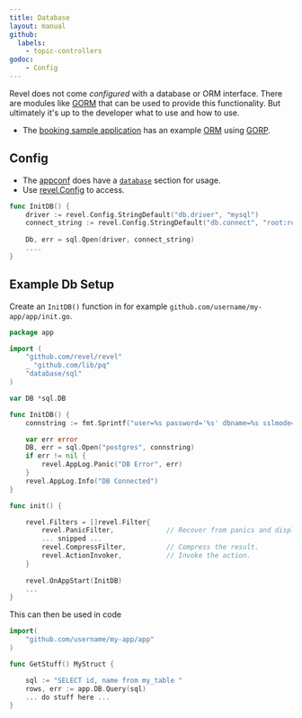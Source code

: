```yaml
---
title: Database
layout: manual
github:
  labels:
    - topic-controllers
godoc:
    - Config
---
```


Revel does not come *configured* with a database or ORM interface. There are modules like
[GORM](https://github.com/revel/modules/tree/master/orm/gorm) that can be used to provide this
functionality. But ultimately it's up to the developer what to use and how to use. 

- The [booking sample application](/examples/booking.html) has an example 
   [ORM](https://en.wikipedia.org/wiki/Object-relational_mapping) using [GORP](https://github.com/go-gorp/gorp).

## Config
- The [appconf](appconf.html) does have a [`database`](appconf.html#database) section for usage.
- Use [revel.Config](https://godoc.org/github.com/revel/config#Context) to access.
```go
func InitDB() {
    driver := revel.Config.StringDefault("db.driver", "mysql")
    connect_string := revel.Config.StringDefault("db.connect", "root:root@localhost/test")
    
    Db, err = sql.Open(driver, connect_string)
    ....
}
```



## Example Db Setup

Create an `InitDB()` function in for example  `github.com/username/my-app/app/init.go`.

```go
package app

import (
    "github.com/revel/revel"
    _ "github.com/lib/pq"
    "database/sql"
)

var DB *sql.DB

func InitDB() {
    connstring := fmt.Sprintf("user=%s password='%s' dbname=%s sslmode=disable", "user", "pass", "database")

    var err error
    DB, err = sql.Open("postgres", connstring)
    if err != nil {
        revel.AppLog.Panic("DB Error", err)
    }
    revel.AppLog.Info("DB Connected")
}

func init() {

    revel.Filters = []revel.Filter{
        revel.PanicFilter,             // Recover from panics and display an error page instead.
        ... snipped ...
        revel.CompressFilter,          // Compress the result.
        revel.ActionInvoker,           // Invoke the action.
    }
    
    revel.OnAppStart(InitDB)
    ...
}

```


This can then be used in code
```go
import(
    "github.com/username/my-app/app"
)

func GetStuff() MyStruct {

    sql := "SELECT id, name from my_table "
    rows, err := app.DB.Query(sql)
    ... do stuff here ...
}

```
